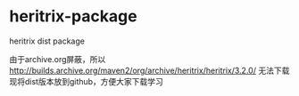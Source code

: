 heritrix-package
================

heritrix dist package

由于archive.org屏蔽，所以
http://builds.archive.org/maven2/org/archive/heritrix/heritrix/3.2.0/
无法下载现将dist版本放到github，方便大家下载学习
